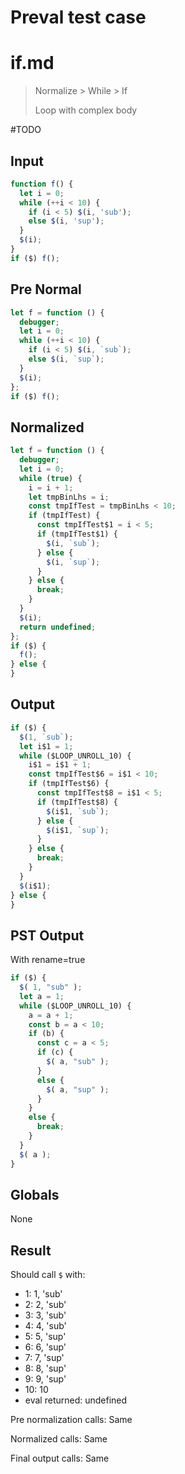 # Preval test case

# if.md

> Normalize > While > If
>
> Loop with complex body

#TODO

## Input

`````js filename=intro
function f() {
  let i = 0;
  while (++i < 10) {
    if (i < 5) $(i, 'sub');
    else $(i, 'sup');
  }
  $(i);
}
if ($) f();
`````

## Pre Normal

`````js filename=intro
let f = function () {
  debugger;
  let i = 0;
  while (++i < 10) {
    if (i < 5) $(i, `sub`);
    else $(i, `sup`);
  }
  $(i);
};
if ($) f();
`````

## Normalized

`````js filename=intro
let f = function () {
  debugger;
  let i = 0;
  while (true) {
    i = i + 1;
    let tmpBinLhs = i;
    const tmpIfTest = tmpBinLhs < 10;
    if (tmpIfTest) {
      const tmpIfTest$1 = i < 5;
      if (tmpIfTest$1) {
        $(i, `sub`);
      } else {
        $(i, `sup`);
      }
    } else {
      break;
    }
  }
  $(i);
  return undefined;
};
if ($) {
  f();
} else {
}
`````

## Output

`````js filename=intro
if ($) {
  $(1, `sub`);
  let i$1 = 1;
  while ($LOOP_UNROLL_10) {
    i$1 = i$1 + 1;
    const tmpIfTest$6 = i$1 < 10;
    if (tmpIfTest$6) {
      const tmpIfTest$8 = i$1 < 5;
      if (tmpIfTest$8) {
        $(i$1, `sub`);
      } else {
        $(i$1, `sup`);
      }
    } else {
      break;
    }
  }
  $(i$1);
} else {
}
`````

## PST Output

With rename=true

`````js filename=intro
if ($) {
  $( 1, "sub" );
  let a = 1;
  while ($LOOP_UNROLL_10) {
    a = a + 1;
    const b = a < 10;
    if (b) {
      const c = a < 5;
      if (c) {
        $( a, "sub" );
      }
      else {
        $( a, "sup" );
      }
    }
    else {
      break;
    }
  }
  $( a );
}
`````

## Globals

None

## Result

Should call `$` with:
 - 1: 1, 'sub'
 - 2: 2, 'sub'
 - 3: 3, 'sub'
 - 4: 4, 'sub'
 - 5: 5, 'sup'
 - 6: 6, 'sup'
 - 7: 7, 'sup'
 - 8: 8, 'sup'
 - 9: 9, 'sup'
 - 10: 10
 - eval returned: undefined

Pre normalization calls: Same

Normalized calls: Same

Final output calls: Same

